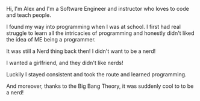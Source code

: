 Hi, I'm Alex and I'm a Software Engineer and instructor who loves to code and teach people.

I found my way into programming when I was at school. I first had real struggle to learn all the 
intricacies of programming and honestly didn't liked the idea of ME being a programmer.

It was still a Nerd thing back then! I didn't want to be a nerd! 

I wanted a girlfriend, and they didn't like nerds!

Luckily I stayed consistent and took the route and learned programming.

And moreover, thanks to the Big Bang Theory, it was suddenly cool to to be a nerd!